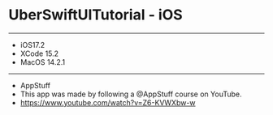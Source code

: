 UberSwiftUITutorial - iOS
====

----
 - iOS17.2
 - XCode 15.2
 - MacOS 14.2.1

------------
 - AppStuff
 - This app was made by following a @AppStuff course on YouTube.
 - https://www.youtube.com/watch?v=Z6-KVWXbw-w
### 



